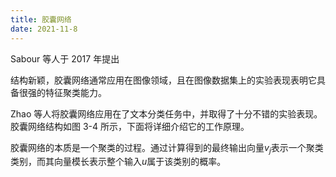 ```yaml
---
title: 胶囊网络
date: 2021-11-8
---
```


Sabour 等人于 2017 年提出

结构新颖，胶囊网络通常应用在图像领域，且在图像数据集上的实验表现表明它具备很强的特征聚类能力。

Zhao 等人将胶囊网络应用在了文本分类任务中，并取得了十分不错的实验表现。胶囊网络结构如图 3-4 所示，下面将详细介绍它的工作原理。

胶囊网络的本质是一个聚类的过程。通过计算得到的最终输出向量$v_j$表示一个聚类类别，而其向量模长表示整个输入$u$属于该类别的概率。